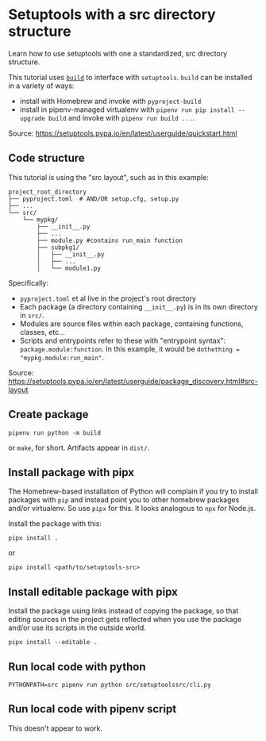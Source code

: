 # Setuptools with a src directory structure

Learn how to use setuptools with one a standardized, src directory structure.

This tutorial uses [`build`](https://build.pypa.io/en/stable/) to interface with `setuptools`.
`build` can be installed in a variety of ways:

- install with Homebrew and invoke with `pyproject-build`
- install in pipenv-managed virtualenv with `pipenv run pip install --upgrade build` and invoke with
  `pipenv run build ...`.

Source: <https://setuptools.pypa.io/en/latest/userguide/quickstart.html>

## Code structure

This tutorial is using the "src layout", such as in this example:

```shell
project_root_directory
├── pyproject.toml  # AND/OR setup.cfg, setup.py
├── ...
└── src/
    └── mypkg/
        ├── __init__.py
        ├── ...
        ├── module.py #contains run_main function
        ├── subpkg1/
        │   ├── __init__.py
        │   ├── ...
        │   └── module1.py
```

Specifically:

- `pyproject.toml` et al live in the project's root directory
- Each package (a directory containing `__init__.py`) is in its own directory in `src/`.
- Modules are source files within each package, containing functions, classes, etc...
- Scripts and entrypoints refer to these with "entrypoint syntax": `package.module:function`.  In
  this example, it would be `dothething = "mypkg.module:run_main"`.

Source: <https://setuptools.pypa.io/en/latest/userguide/package_discovery.html#src-layout>

## Create package

```shell
pipenv run python -m build
```

or `make`, for short.  Artifacts appear in `dist/`.

## Install package with pipx

The Homebrew-based installation of Python will complain if you try to install packages with `pip`
and instead point you to other homebrew packages and/or virtualenv.  So use `pipx` for this. It
looks analogous to `npx` for Node.js.

Install the package with this:

```shell
pipx install .
```

or

```shell
pipx install <path/to/setuptools-src>
```

## Install editable package with pipx

Install the package using links instead of copying the package, so that editing sources in the
project gets reflected when you use the package and/or use its scripts in the outside world.

```shell
pipx install --editable .
```

## Run local code with python

```shell
PYTHONPATH=src pipenv run python src/setuptoolssrc/cli.py
```

## Run local code with pipenv script

This doesn't appear to work.
